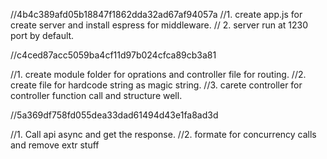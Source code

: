 //4b4c389afd05b18847f1862dda32ad67af94057a
//1. create app.js for create server and install espress for middleware.
// 2. server run at 1230 port by default.

//c4ced87acc5059ba4cf11d97b024cfca89cb3a81

//1. create module folder for oprations and controller file for routing.
//2. create file for hardcode string as magic string.
//3. carete controller for controller function call and structure well.

//5a369df758fd055dea33dad61494d43e1fa8ad3d

//1. Call api async and get the response.
//2. formate for concurrency calls and remove extr stuff
